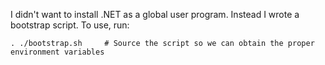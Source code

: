 I didn't want to install .NET as a global user program. Instead I wrote a bootstrap script. To use, run:
```shell
. ./bootstrap.sh     # Source the script so we can obtain the proper environment variables
```
